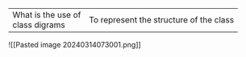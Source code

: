 
|                                      |                                         |
| ------------------------------------ | --------------------------------------- |
| What is the use of <br>class digrams | To represent the structure of the class |
![[Pasted image 20240314073001.png]]